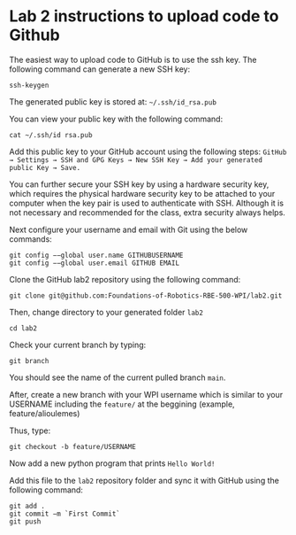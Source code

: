 # Lab 2 instructions to upload code to Github

The easiest way to upload code to GitHub is to use the ssh key. The following command can generate a new SSH key:

```
ssh-keygen
```

The generated public key is stored at: `~/.ssh/id_rsa.pub`

You can view your public key with the following command:
```
cat ~/.ssh/id rsa.pub
```

Add this public key to your GitHub account using the following steps: `GitHub → Settings → SSH and GPG Keys → New SSH Key → Add your generated public Key → Save.`

You can further secure your SSH key by using a hardware security key, which requires the physical hardware security key to be attached to your computer when the key pair is used to authenticate with SSH. Although it is not necessary and recommended for the class, extra security always helps.

Next configure your username and email with Git using the below commands: 
```
git config −−global user.name GITHUBUSERNAME
git config −−global user.email GITHUB EMAIL
```

Clone the GitHub lab2 repository using the following command: 
```
git clone git@github.com:Foundations-of-Robotics-RBE-500-WPI/lab2.git
```

Then, change directory to your generated folder `lab2`
```
cd lab2
```

Check your current branch by typing:
```
git branch
```

You should see the name of the current pulled branch `main`.

After, create a new branch with your WPI username which is similar to your USERNAME including the `feature/` at the beggining (example, feature/alioulemes)

Thus, type:
```
git checkout -b feature/USERNAME
```

Now add a new python program that prints `Hello World!`

Add this file to the `lab2` repository folder and sync it with GitHub using the following command:
```
git add .
git commit −m `First Commit`
git push
